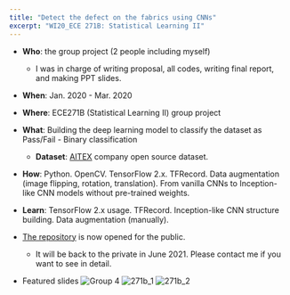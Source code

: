 ```yaml
---
title: "Detect the defect on the fabrics using CNNs"
excerpt: "WI20_ECE 271B: Statistical Learning II"
---
```


- **Who**: the group project (2 people including myself)
  - I was in charge of writing proposal, all codes, writing final report, and making PPT slides.
- **When**: Jan. 2020 - Mar. 2020
- **Where**: ECE271B (Statistical Learning II) group project
- **What**: Building the deep learning model to classify the dataset as Pass/Fail - Binary classification
  - **Dataset**: [AITEX](https://www.aitex.es/afid) company open source dataset.
- **How**: Python. OpenCV. TensorFlow 2.x. TFRecord. Data augmentation (image flipping, rotation, translation). From vanilla CNNs to Inception-like CNN models without pre-trained weights.
- **Learn**: TensorFlow 2.x usage. TFRecord. Inception-like CNN structure building. Data augmentation (manually). 
- [The repository](https://github.com/haenara-shin/ECE271B.git) is now opened for the public.
  - It will be back to the private in June 2021. Please contact me if you want to see in detail.

- Featured slides
![Group 4](https://user-images.githubusercontent.com/58493928/116167829-fda9ff00-a6b5-11eb-8592-1aeda40e905d.png)
![271b_1](https://user-images.githubusercontent.com/58493928/117561316-a9563600-b04a-11eb-9c2c-df18002eca17.png)
![271b_2](https://user-images.githubusercontent.com/58493928/117561323-b1ae7100-b04a-11eb-80e6-9a45a9b5b344.png)
